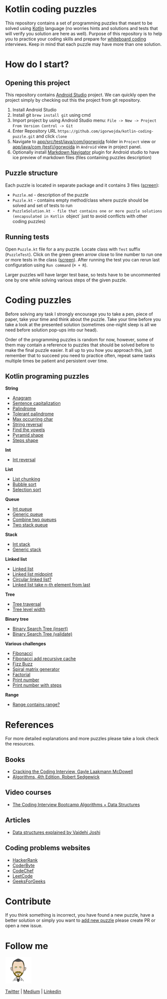 # Kotlin coding puzzles

This repository contains a set of programming puzzles that meant to be solved using [Kotlin](https://kotlinlang.org/) language (no worries
hints and solutions and tests that will verify you solution are here as well). Purpose of this repository is to help you to practice your coding
skills and prepare for [whiteboard coding](https://www.quora.com/What-is-whiteboard-coding) interviews. Keep in mind that each puzzle may have
more than one solution.


# How do I start?

## Opening this project
This repository contains [Android Studio](https://developer.android.com/studio/) project. We can quickly open the project simply
by checking out this the project from git repository.

1. Install Android Studio
2. Install git `brew install git` using cmd
3. Import project by using Android Studio menu: `File -> New -> Project From Version Control -> Git`
4. Enter Repository URL `https://github.com/igorwojda/kotlin-coding-puzzle.git`  and click `clone`
5. Navigate to [app/src/test/java/com/igorwojda](app/src/test/java/com/igorwojda/) folder in `Project` view or
   [app/java/com (test)/igorwojda](app/src/test/java/com/igorwojda/) in `Android` view in project panel.
6. Optionally install [Markdown Navigator](https://plugins.jetbrains.com/plugin/7896-markdown-navigator) plugin for Android studio to have
   ice preview of markdown files (files containing puzzles description)

## Puzzle structure
Each puzzle is located in separate package and it contains 3 files ([screen](./misc/image/SampleTask.png)):
* `Puzzle.md` - description of the puzzle
* `Puzzle.kt` - contains empty method/class where puzzle should be solved and set of tests to run
* `PuzzleSolution.kt - file that contains one or more puzzle solutions (encapsulated in Kotlin `object` just to avoid conflicts with
  other coding puzzles)

## Running tests

Open `Puzzle.kt` file for a any puzzle. Locate class with `Test` suffix (`PuzzleTest`). Click on the green green arrow close to line number
to run one or more tests in the class ([screen](./misc/image/RunTest.png)). After running the test you can rerun last configuration using
`Run command` (`⌘ + R`).

Larger puzzles will have larger test base, so tests have to be uncommented one by one while solving various steps of the given puzzle.

# Coding puzzles
Before solving any task I strongly encourage you to take a pen, piece of paper, take your time and think about the puzzle. Take your time
before you take a look at the presented solution (sometimes one-night sleep is all we need before solution pop-ups into our head).

Order of the programming puzzles is random for now, however, some of them may contain a reference to puzzles that should be solved before
to make the final puzzle easier. It all up to you how you approach this, just remember that to succeed you need to practice often, repeat
same tasks multiple times be patient and persistent over time.

## Kotlin programing puzzles

**String**
* [Anagram](app/src/test/java/com/igorwojda/codingpuzzle/anagram/Anagram.md)
* [Sentence capitalization](app/src/test/java/com/igorwojda/codingpuzzle/calitalisesentence/CapitalizeSentence.md)
* [Palindrome](app/src/test/java/com/igorwojda/codingpuzzle/palindrome/basic/Palindrome.md)
* [Tolerant palindrome](app/src/test/java/com/igorwojda/codingpuzzle/palindrome/tolerant/TolerantPalindrome.md)
* [Max occurring char](app/src/test/java/com/igorwojda/codingpuzzle/string/maxchar/MaxOccurrentChar.md)
* [String reversal](app/src/test/java/com/igorwojda/codingpuzzle/string/reverse/Reverse.md)
* [Find the vowels](app/src/test/java/com/igorwojda/codingpuzzle/string/vowels/Vowels.md)
* [Pyramid shape](app/src/test/java/com/igorwojda/codingpuzzle/shape/pyramids/Pyramids.md)
* [Steps shape](app/src/test/java/com/igorwojda/codingpuzzle/shape/steps/Steps.md)

**Int**
* [Int reversal](app/src/test/java/com/igorwojda/codingpuzzle/reverseint/ReverseInt.md)

**List**
* [List chunking](app/src/test/java/com/igorwojda/codingpuzzle/listchunk/ListChunk.md)
* [Bubble sort](app/src/test/java/com/igorwojda/datastructure/list/bubblesort/BubbleSort.md)
* [Selection sort](app/src/test/java/com/igorwojda/datastructure/list/selectionsort/SelectionSort.md)

**Queue**
* [Int queue](app/src/test/java/com/igorwojda/datastructure/queue/int/IntQueue.md)
* [Generic queue](app/src/test/java/com/igorwojda/datastructure/queue/generic/GenericQueue.md)
* [Combine two queues](app/src/test/java/com/igorwojda/datastructure/queue/weave/Weave.md)
* [Two stack queue](app/src/test/java/com/igorwojda/datastructure/queue/twostack/TwoStackQueue.md)

**Stack**
* [Int stack](app/src/test/java/com/igorwojda/datastructure/stack/int/IntStack.md)
* [Generic stack](app/src/test/java/com/igorwojda/datastructure/stack/generic/GenericStack.md)

**Linked list**
* [Linked list](app/src/test/java/com/igorwojda/datastructure/linkedlist/base/LinkedList.md)
* [Linked list midpoint](app/src/test/java/com/igorwojda/datastructure/linkedlist/midpoint/Midpoint.md)
* [Circular linked list?](app/src/test/java/com/igorwojda/datastructure/linkedlist/circularcheck/CircularCheck.md)
* [Linked list take n-th element from last](app/src/test/java/com/igorwojda/datastructure/linkedlist/fromlast/FromLast.md)

**Tree**
* [Tree traversal](app/src/test/java/com/igorwojda/datastructure/tree/traversal/TreeTraversal.md)
* [Tree level width](app/src/test/java/com/igorwojda/datastructure/tree/levelwidth/LevelWidth.md)

**Binary tree**
* [Binary Search Tree (insert)](app/src/test/java/com/igorwojda/datastructure/binarytree/insert/Insert.md)
* [Binary Search Tree (validate)](app/src/test/java/com/igorwojda/datastructure/binarytree/validate/Validate.md)

**Various challenges**
* [Fibonacci](app/src/test/java/com/igorwojda/codingpuzzle/fibonacci/basic/Fibonacci.md)
* [Fibonacci add recursive cache](app/src/test/java/com/igorwojda/codingpuzzle/fibonacci/recursivecached/FibonacciRecursiveCached.md)
* [Fizz Buzz](app/src/test/java/com/igorwojda/codingpuzzle/fizzbuzz/FizzBuzz.md)
* [Spiral matrix generator](app/src/test/java/com/igorwojda/codingpuzzle/matrix/spiralnumbers/SpiralNumbers.md)
* [Factorial](app/src/test/java/com/igorwojda/codingpuzzle/factorial/Factorial.md)
* [Print number](app/src/test/java/com/igorwojda/codingpuzzle/printnumber/basic/PrintNumber.md)
* [Print number with steps](app/src/test/java/com/igorwojda/codingpuzzle/printnumber/steps/PrintNumberWithSteps.md)

**Range**
* [Range contains range?](app/src/test/java/com/igorwojda/codingpuzzle/rangecontainsrange/RangeContainsRange.md)

# References

For more detailed explanations and more puzzles please take a look check the resources.
## Books
* [Cracking the Coding Interview, Gayle Laakmann McDowell](https://www.amazon.co.uk/Cracking-Coding-Interview-6th-Programming/dp/0984782850/ref=pd_lpo_sbs_14_img_0?_encoding=UTF8&psc=1&refRID=ZKQA82B0MSD2GYPCCZYQ)
* [Algorithms, 4th Edition, Robert Sedgewick ](https://algs4.cs.princeton.edu/home/)

## Video courses
* [The Coding Interview Bootcamp Algorithms + Data Structures](https://www.udemy.com/coding-interview-bootcamp-algorithms-and-data-structure/)

## Articles
* [Data structures explained by Vaidehi Joshi](https://medium.com/basecs/tagged/data-structures)

## Coding problems websites
* [HackerRank](https://www.hackerrank.com/)
* [CoderByte](https://coderbyte.com/challenges)
* [CodeChef](https://www.codechef.com/problems/school)
* [LeetCode](https://leetcode.com/problemset/all)
* [GeeksForGeeks](https://www.geeksforgeeks.org)

# Contribute
If you think something is incorrect, you have found a new puzzle, have a better solution or simply you want to [add new puzzle](/misc/wiki/adding_new_puzzle.md)
please create PR or open a new issue.

# Follow me
![avatar.png](misc/image/avatar.png)

[Twitter](https://twitter.com/igorwojda) | [Medium](https://medium.com/@igorwojda) | [Linkedin](https://www.linkedin.com/in/igorwojda/)
